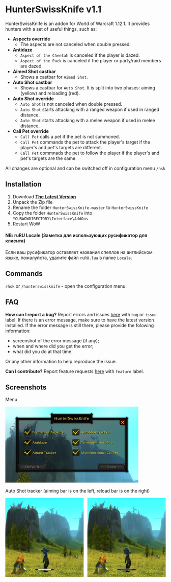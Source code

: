 # HunterSwissKnife v1.1

HunterSwissKnife is an addon for World of Warcraft 1.12.1.
It provides hunters with a set of useful things, such as:

- **Aspects override**
  - The aspects are not canceled when double pressed.
- **Antidaze**
  - `Aspect of the Cheetah` is canceled if the player is dazed.
  - `Aspect of the Pack` is canceled if the player or party/raid members are dazed.
- **Aimed Shot castbar**
  - Shows a castbar for `Aimed Shot`.
- **Auto Shot castbar**
  - Shows a castbar for `Auto Shot`. It is split into two phases: aiming (yellow) and reloading (red).
- **Auto Shot override**
  - `Auto Shot` is not canceled when double pressed.
  - `Auto Shot` starts attacking with a ranged weapon if used in ranged distance.
  - `Auto Shot` starts attacking with a melee weapon if used in melee distance.
- **Call Pet override**
  - `Call Pet` calls a pet if the pet is not summoned.
  - `Call Pet` commands the pet to attack the player's target if the player's and pet's targets are different.
  - `Call Pet` commnads the pet to follow the player if the player's and pet's targets are the same.

All changes are optional and can be switched off in configuration menu `/hsk`

## Installation

1. Download **[The Latest Version](https://github.com/anstellaire/HunterSwissKnife/archive/master.zip)**
2. Unpack the Zip file
3. Rename the folder `HunterSwissKnife-master` to `HunterSwissKnife`
4. Copy the folder `HunterSwissKnife` into `YOURWOWDIRECTORY\Interface\AddOns`
5. Restart WoW

#### NB: ruRU Locale (Заметка для использующих русификатор для клиента)
Если ваш русификатор оставляет названия спеллов на английском языке, пожалуйста, удалите файл `ruRU.lua` в папке `Locale`.

## Commands

`/hsk` or `/hunterswissknife` - open the configuration menu.

## FAQ
**How can I report a bug?**
Report errors and issues [here](https://github.com/anstellaire/HunterSwissKnife/issues) with `bug` or `issue` label.
If there is an error message, make sure to have the latest version installed.
If the error message is still there, please provide the folowing information:
- screenshot of the error message (if any);
- when and where did you get the error;
- what did you do at that time.

Or any other information to help reproduce the issue.

**Can I contribute?**
Report feature requests [here](https://github.com/anstellaire/HunterSwissKnife/issues) with `feature` label.

## Screenshots

Menu

<img src="https://raw.githubusercontent.com/anstellaire/HunterSwissKnife/screenshots/Screenshots/menu.jpg">

Auto Shot tracker (aiming bar is on the left, reload bar is on the right)

<img src="https://raw.githubusercontent.com/anstellaire/HunterSwissKnife/screenshots/Screenshots/autoshot-2.jpg" align="right" width="48.87%">
<img src="https://raw.githubusercontent.com/anstellaire/HunterSwissKnife/screenshots/Screenshots/autoshot-1.jpg" width="48.87%">
